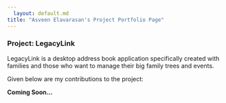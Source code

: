```yaml
---
  layout: default.md
title: "Asveen Elavarasan's Project Portfolio Page"
---
```


### Project: LegacyLink

LegacyLink is a desktop address book application specifically created with families and those who want to manage their big family trees and events.

Given below are my contributions to the project:

**Coming Soon...**
